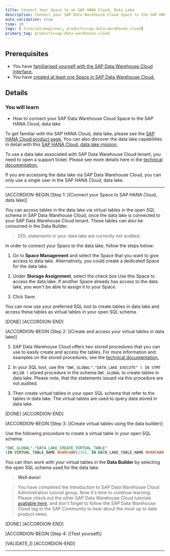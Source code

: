 ```yaml
---
title: Connect Your Space to an SAP HANA Cloud, Data Lake
description: Connect your SAP Data Warehouse Cloud Space to the SAP HANA Cloud, data lake to gain more storage to handle petabytes of data.
auto_validation: true
time: 10
tags: [ tutorial>beginner, products>sap-data-warehouse-cloud]
primary_tag: products>sap-data-warehouse-cloud
---
```


## Prerequisites
 - You have [familiarised yourself with the SAP Data Warehouse Cloud interface.](data-warehouse-cloud-2-interface)
 - You have [created at least one Space in SAP Data Warehouse Cloud.](data-warehouse-cloud-4-spaces)

## Details
### You will learn
  - How to connect your SAP Data Warehouse Cloud Space to the SAP HANA Cloud, data lake

To get familiar with the SAP HANA Cloud, data lake, please see the [SAP HANA Cloud product page.](https://www.sap.com/products/hana/cloud.html) You can also discover the data lake capabilities in detail with this [SAP HANA Cloud, data lake mission.](mission.hana-cloud-mission-trial-1)

To use a data lake associated with SAP Data Warehouse Cloud tenant, you need to open a support ticket. Please see more details here in the [technical documentation.](https://help.sap.com/viewer/9f804b8efa8043539289f42f372c4862/cloud/en-US/93d0b5d4faa24777a4b78513f7ed6172.html?q=data%20lake)

If you are accessing the data lake via SAP Data Warehouse Cloud, you can only use a single user in the SAP HANA Cloud, data lake.


---

[ACCORDION-BEGIN [Step 1: ](Connect your Space to SAP HANA Cloud, data lake)]

You can access tables in the data lake via virtual tables in the open SQL schema in SAP Data Warehouse Cloud, once the data lake is connected to your SAP Data Warehouse Cloud tenant. These tables can also be consumed in the Data Builder.

> DDL statements in your data lake are currently not audited.

In order to connect your Space to the data lake, follow the steps below:

1. Go to **Space Management** and select the Space that you want to give access to data lake. Alternatively, you could create a dedicated Space for the data lake.

2. Under **Storage Assignment**, select the check box Use this Space to access the data lake. If another Space already has access to the data lake, you won't be able to assign it to your Space.

3. Click Save.

You can now use your preferred SQL tool to create tables in data lake and access these tables as virtual tables in your open SQL schema.

[DONE]
[ACCORDION-END]

[ACCORDION-BEGIN [Step 2: ](Create and access your virtual tables in data lake)]

1. SAP Data Warehouse Cloud offers two stored procedures that you can use to easily create and access the tables. For more information and examples on the stored procedures, see the [technical documentation.](https://help.sap.com/viewer/9f804b8efa8043539289f42f372c4862/cloud/en-US/12b6825ac6d34db9902460f665cfcb88.html)

2. In your SQL tool, use the `"DWC_GLOBAL"."DATA_LAKE_EXECUTE" ( IN STMT NCLOB )` stored procedure in the schema `DWC_GLOBAL` to create tables in data lake. Please note, that the statements issued via this procedure are not audited.

3. Then create virtual tables in your open SQL schema that refer to the tables in data lake. The virtual tables are used to query data stored in data lake.


[DONE]
[ACCORDION-END]


[ACCORDION-BEGIN [Step 3: ](Create virtual tables using the data builder)]

Use the following procedure to create a virtual table in your open SQL schema:

```SQL
"DWC_GLOBAL"."DATA_LAKE_CREATE_VIRTUAL_TABLE"
(IN VIRTUAL_TABLE_NAME NVARCHAR(256), IN DATA_LAKE_TABLE_NAME NVARCHAR(256), IN TARGET_SCHEMA_SYS BOOLEAN DEFAULT false).
```

You can then work with your virtual tables in the **Data Builder** by selecting the open SQL schema used for the data lake.

> **Well done!**

> You have completed the Introduction to SAP Data Warehouse Cloud Administration tutorial group. Now it's time to continue learning. Please check out the other SAP Data Warehouse Cloud tutorials [available here](https://developers.sap.com/tutorial-navigator.html?tag=products:technology-platform/sap-data-warehouse-cloud), and don't forget to follow the SAP Data Warehouse Cloud tag in the SAP Community to hear about the most up to date product news.


[DONE]
[ACCORDION-END]

[ACCORDION-BEGIN [Step 4: ](Test yourself)]

[VALIDATE_1]
[ACCORDION-END]

---
